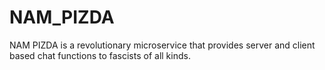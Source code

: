# NAM_PIZDA
NAM PIZDA is a revolutionary microservice that provides server and client based chat functions to fascists of all kinds.
